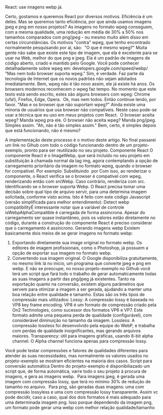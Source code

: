 React: use imagens webp já.

Certo, gostamos e queremos React por diversos motivos. Eficiência é um deles. Mas se queremos tanto eficiência, por que ainda usamos imagens jpeg e png em nosso projetos? As imagens no formato wpeg conseguem, com a mesma qualidade, uma redução em média de 30% a 50% nos tamanhos comparados com png/jpeg - ou mesmo muito além disso em certas circunstâncias.
Os motivos "contra" wpeg, que tenho encontrado normalmente pesquisando por aí, são:
 "O que é mesmo wpeg?"
Muita gente não sabe que existe este tipo de imagem, que ela é excelente para se usar na Web, melhor do que png e jpeg. Ela é um padrão de imagens de código aberto, criado e mantido pelo Google. Você pode conhecer detalhadamente sobre wpeg em: developers.google.com/speed/webp/
"Mas nem todo browser suporta wpeg."
Sim, é verdade. Faz parte da tecnologia de Internet que os novos padrões não sejam adotados imediatamente. Bem, wpeg não é tão novo assim, ele já existe há anos. Os browsers modernos reconhecem o wpeg faz tempo.
No momento que este texto está sendo escrito, estes são alguns browsers com wpeg: Chrome (ufa!), Firefox, Edge, Opera. 
Ok, mas nem todos. Então continue lendo, por favor.
"Mas e os browser que não suportam wpeg?"
Ainda existe uma minoria de usuários que usa browser não compatíveis. Neste caso pode-se usar a técnica que eu uso em meus projetos com React. 
O browser aceita wpeg? Manda wpeg pra ele.
O browser não aceita wpeg? Manda png/jpeg.
Simples assim.
"Ah, não é tão simples assim."
Bem, certo, é simples depois que está funcionando, não é mesmo? 

A implementação deste processo é o motivo deste artigo. No final passarei um link no Gihub com todo o código funcionando dentro de um projeto-exemplo, pronto para ser reutilizado no seu projeto.
Componente React
O componente React é o ImageWebp, que será incluído no seu projeto em substituição à chamada normal da tag img, agora contemplando a opção de carregamento prioritário da imagem no formato wpeg, quando o browser for compatível.
Por exemplo:
Substituindo <img /> por <ImageWebp />Com isso, ao renderizar o componente, o React verifica se o browser é compatível com wpeg, renderizando então com srcWebp. Caso contrário, renderiza com src.
Identificando se o browser suporta Webp.
O React precisa tomar uma decisão sobre qual tipo de arquivo servir, para uma determina imagem solicitada, conforme visto acima. Isto é feito com este código Javascript (versão simplificada para melhor entendimento):
Detect webp compatibilityÉ interessante notar que a variável de controle isWebpAlphaCompatible é carregada de forma assíncrona.
Apesar do carregamento ser quase instantâneo, pois os valores estão diretamente no código, durante a construção do componente React é preciso considerar que o carregamento é assíncrono.
Gerando imagens webp
Existem basicamente dois meios de se gerar imagens no formato webp:
1) Exportando diretamente sua image original no formato webp.
Os editores de imagem profissionais, como o Photoshop, já possuem a opção de exportar sua imagem no formato webp.
2) Convertendo sua imagem original.
O Google disponibiliza gratuitamente, no mesmo link lá no início, um programa que converte jpeg e png em webp. E não se preocupe, no nosso projeto-exemplo no Github você terá um script que fará todo o trabalho de gerar automaticamente todas as suas imagens a partir das png/jpeg já existentes.
Tanto na exportação quanto na conversão, existem alguns parâmetros que servem para otimizar a imagem a ser gerada, ajudando a manter uma boa relação entre qualidade e tamanho. Estas são os três tipos de compressão mais utilizados:
Lossy: A compressão lossy é baseada no VP8 key frame encoding. VP8 é um formato de compressão criado pela On2 Technologies, como sucessor dos formatos VP6 e VP7. Este formato admite uma pequena perda de qualidade (configurável), com considerável diminuição no tamanho da imagem.
Lossless: A compressão lossless foi desenvolvido pela equipe do WebP, e trabalha com perdas de qualidade insignificantes, mas gerando arquivos maiores.
Transparency: útil para imagens gráficas, usando 8-bit alpha channel. O Alpha channel funciona apenas para compressão lossy.

Você pode testar compressões e fatores de qualidades diferentes para atender às suas necessidades, mas normalmente os valores usados no projeto-exemplo se mostram eficientes na maioria dos casos.
Script para conversão automática
Dentro do projeto-exemplo é disponibiliazado um script que, de forma automática, varre todo o seu projeto à procura de imagens, e gera as imagens webp. 
Para imagens jpeg, é gerada uma imagem com compressão lossy, que terá no mínimo 30% de redução de tamanho no arquivo. 
Para png, são geradas duas imagens: uma com compressão lossyless e uma com compressão lossy transparente. Assim vc pode decidir, caso a caso, qual dos dois formatos é mais adequado para uma determinada imagem png. Isso porque dependendo da imagem png, um formato pode gerar uma webp com melhor relação qualidade/tamanho